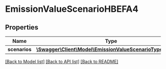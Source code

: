 # EmissionValueScenarioHBEFA4

## Properties
Name | Type | Description | Notes
------------ | ------------- | ------------- | -------------
**scenarios** | [**\Swagger\Client\Model\EmissionValueScenarioTypeHBEFA4[]**](EmissionValueScenarioTypeHBEFA4.md) |  | [optional] 

[[Back to Model list]](../../README.md#documentation-for-models) [[Back to API list]](../../README.md#documentation-for-api-endpoints) [[Back to README]](../../README.md)


